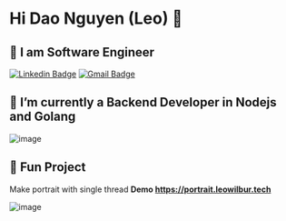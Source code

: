 # Hi Dao Nguyen (Leo) 👋
## 🤔 I am Software Engineer

[![Linkedin Badge](https://img.shields.io/badge/-trongnguyen-blue?style=flat-square&logo=Linkedin&logoColor=white&link=https://www.linkedin.com/in/trongnguyen-info/)](https://www.linkedin.com/in/trongnguyen-info/)    [![Gmail Badge](https://img.shields.io/badge/-leowilburdev@gmail.com-c14438?style=flat-square&logo=Gmail&logoColor=white&link=mailto:dhruvjainpenny@gmail.com)](mailto:daonguyencm10@gmail.com)

## 🌱 I’m currently a Backend Developer in Nodejs and Golang

![image](https://github-readme-stats.vercel.app/api?username=leowilbur&count_private=true&show_icons=true)









## 🌱 Fun Project
Make portrait with single thread
**Demo https://portrait.leowilbur.tech**

![image](https://user-images.githubusercontent.com/31638970/111891449-dbbdbc80-8a25-11eb-9951-b4c4e9a3db7a.png)

